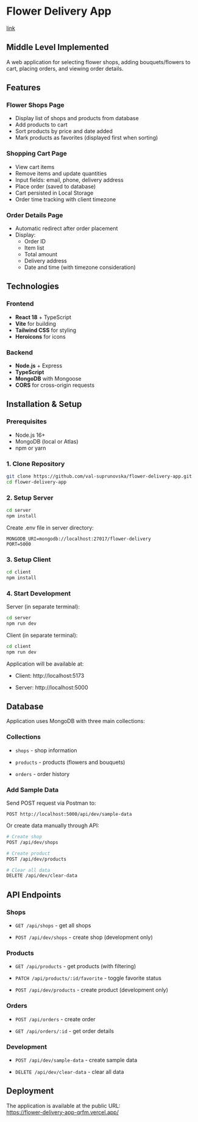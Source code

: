 # Flower Delivery App
[link](https://flower-delivery-app-qrfm.vercel.app/)

## Middle Level Implemented


A web application for selecting flower shops, adding bouquets/flowers to cart, placing orders, and viewing order details.

## Features

### Flower Shops Page
- Display list of shops and products from database
- Add products to cart
- Sort products by price and date added
- Mark products as favorites (displayed first when sorting)

### Shopping Cart Page
- View cart items
- Remove items and update quantities
- Input fields: email, phone, delivery address
- Place order (saved to database)
- Cart persisted in Local Storage
- Order time tracking with client timezone

### Order Details Page
- Automatic redirect after order placement
- Display:
  - Order ID
  - Item list
  - Total amount
  - Delivery address
  - Date and time (with timezone consideration)

## Technologies

### Frontend
- **React 18** + TypeScript
- **Vite** for building
- **Tailwind CSS** for styling
- **Heroicons** for icons

### Backend
- **Node.js** + Express
- **TypeScript**
- **MongoDB** with Mongoose
- **CORS** for cross-origin requests

## Installation & Setup

### Prerequisites
- Node.js 16+
- MongoDB (local or Atlas)
- npm or yarn

### 1. Clone Repository
```bash
git clone https://github.com/val-suprunovska/flower-delivery-app.git
cd flower-delivery-app
```
### 2. Setup Server
```bash
cd server
npm install
```
Create .env file in server directory:
```env
MONGODB_URI=mongodb://localhost:27017/flower-delivery
PORT=5000
```
### 3. Setup Client
```bash
cd client
npm install
```
### 4. Start Development
Server (in separate terminal):

```bash
cd server
npm run dev
```
Client (in separate terminal):

```bash
cd client
npm run dev
```
Application will be available at:

- Client: http://localhost:5173

- Server: http://localhost:5000

## Database
Application uses MongoDB with three main collections:

### Collections
- `shops` - shop information

- `products` - products (flowers and bouquets)

- `orders` - order history

### Add Sample Data
Send POST request via Postman to:

```text
POST http://localhost:5000/api/dev/sample-data
```
Or create data manually through API:

```bash
# Create shop
POST /api/dev/shops

# Create product
POST /api/dev/products

# Clear all data
DELETE /api/dev/clear-data
```
## API Endpoints
### Shops
- `GET /api/shops` - get all shops

- `POST /api/dev/shops` - create shop (development only)

### Products
- `GET /api/products` - get products (with filtering)

- `PATCH /api/products/:id/favorite` - toggle favorite status

- `POST /api/dev/products` - create product (development only)

### Orders
- `POST /api/orders` - create order

- `GET /api/orders/:id` - get order details

### Development
- `POST /api/dev/sample-data` - create sample data

- `DELETE /api/dev/clear-data` - clear all data

## Deployment
The application is available at the public URL:   
https://flower-delivery-app-qrfm.vercel.app/
